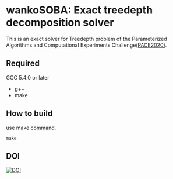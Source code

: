 # wankoSOBA: Exact treedepth decomposition solver
This is an exact solver for Treedepth problem of the Parameterized Algorithms and Computational Experiments Challenge[(PACE2020)][1].

## Required
GCC 5.4.0 or later
- g++
- make

## How to build
use make command.
```
make
```

## DOI
[![DOI](https://zenodo.org/badge/DOI/10.5281/zenodo.3894124.svg)](https://doi.org/10.5281/zenodo.3894124)


[1]:https://pacechallenge.org/2020/